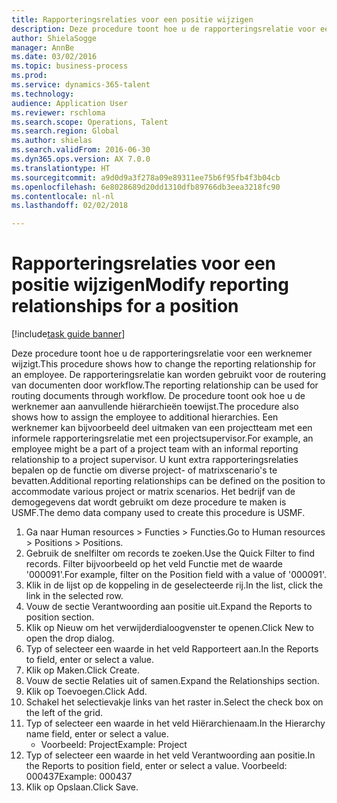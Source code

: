```yaml
--- 
title: Rapporteringsrelaties voor een positie wijzigen
description: Deze procedure toont hoe u de rapporteringsrelatie voor een werknemer wijzigt.
author: ShielaSogge
manager: AnnBe
ms.date: 03/02/2016
ms.topic: business-process
ms.prod: 
ms.service: dynamics-365-talent
ms.technology: 
audience: Application User
ms.reviewer: rschloma
ms.search.scope: Operations, Talent
ms.search.region: Global
ms.author: shielas
ms.search.validFrom: 2016-06-30
ms.dyn365.ops.version: AX 7.0.0
ms.translationtype: HT
ms.sourcegitcommit: a9d0d9a3f278a09e89311ee75b6f95fb4f3b04cb
ms.openlocfilehash: 6e8028689d20dd1310dfb89766db3eea3218fc90
ms.contentlocale: nl-nl
ms.lasthandoff: 02/02/2018

---
```

# <a name="modify-reporting-relationships-for-a-position"></a><span data-ttu-id="bbae8-103">Rapporteringsrelaties voor een positie wijzigen</span><span class="sxs-lookup"><span data-stu-id="bbae8-103">Modify reporting relationships for a position</span></span>

[!include[task guide banner](../../includes/task-guide-banner.md)]

<span data-ttu-id="bbae8-104">Deze procedure toont hoe u de rapporteringsrelatie voor een werknemer wijzigt.</span><span class="sxs-lookup"><span data-stu-id="bbae8-104">This procedure shows how to change the reporting relationship for an employee.</span></span> <span data-ttu-id="bbae8-105">De rapporteringsrelatie kan worden gebruikt voor de routering van documenten door workflow.</span><span class="sxs-lookup"><span data-stu-id="bbae8-105">The reporting relationship can be used for routing documents through workflow.</span></span> <span data-ttu-id="bbae8-106">De procedure toont ook hoe u de werknemer aan aanvullende hiërarchieën toewijst.</span><span class="sxs-lookup"><span data-stu-id="bbae8-106">The procedure also shows how to assign the employee to additional hierarchies.</span></span> <span data-ttu-id="bbae8-107">Een werknemer kan bijvoorbeeld deel uitmaken van een projectteam met een informele rapporteringsrelatie met een projectsupervisor.</span><span class="sxs-lookup"><span data-stu-id="bbae8-107">For example, an employee might be a part of a project team with an informal reporting relationship to a project supervisor.</span></span> <span data-ttu-id="bbae8-108">U kunt extra rapporteringsrelaties bepalen op de functie om diverse project- of matrixscenario's te bevatten.</span><span class="sxs-lookup"><span data-stu-id="bbae8-108">Additional reporting relationships can be defined on the position to accommodate various project or matrix scenarios.</span></span> <span data-ttu-id="bbae8-109">Het bedrijf van de demogegevens dat wordt gebruikt om deze procedure te maken is USMF.</span><span class="sxs-lookup"><span data-stu-id="bbae8-109">The demo data company used to create this procedure is USMF.</span></span>

1. <span data-ttu-id="bbae8-110">Ga naar Human resources > Functies > Functies.</span><span class="sxs-lookup"><span data-stu-id="bbae8-110">Go to Human resources > Positions > Positions.</span></span>
2. <span data-ttu-id="bbae8-111">Gebruik de snelfilter om records te zoeken.</span><span class="sxs-lookup"><span data-stu-id="bbae8-111">Use the Quick Filter to find records.</span></span> <span data-ttu-id="bbae8-112">Filter bijvoorbeeld op het veld Functie met de waarde '000091'.</span><span class="sxs-lookup"><span data-stu-id="bbae8-112">For example, filter on the Position field with a value of '000091'.</span></span>
3. <span data-ttu-id="bbae8-113">Klik in de lijst op de koppeling in de geselecteerde rij.</span><span class="sxs-lookup"><span data-stu-id="bbae8-113">In the list, click the link in the selected row.</span></span>
4. <span data-ttu-id="bbae8-114">Vouw de sectie Verantwoording aan positie uit.</span><span class="sxs-lookup"><span data-stu-id="bbae8-114">Expand the Reports to position section.</span></span>
5. <span data-ttu-id="bbae8-115">Klik op Nieuw om het verwijderdialoogvenster te openen.</span><span class="sxs-lookup"><span data-stu-id="bbae8-115">Click New to open the drop dialog.</span></span>
6. <span data-ttu-id="bbae8-116">Typ of selecteer een waarde in het veld Rapporteert aan.</span><span class="sxs-lookup"><span data-stu-id="bbae8-116">In the Reports to field, enter or select a value.</span></span>
7. <span data-ttu-id="bbae8-117">Klik op Maken.</span><span class="sxs-lookup"><span data-stu-id="bbae8-117">Click Create.</span></span>
8. <span data-ttu-id="bbae8-118">Vouw de sectie Relaties uit of samen.</span><span class="sxs-lookup"><span data-stu-id="bbae8-118">Expand the Relationships section.</span></span>
9. <span data-ttu-id="bbae8-119">Klik op Toevoegen.</span><span class="sxs-lookup"><span data-stu-id="bbae8-119">Click Add.</span></span>
10. <span data-ttu-id="bbae8-120">Schakel het selectievakje links van het raster in.</span><span class="sxs-lookup"><span data-stu-id="bbae8-120">Select the check box on the left of the grid.</span></span>
11. <span data-ttu-id="bbae8-121">Typ of selecteer een waarde in het veld Hiërarchienaam.</span><span class="sxs-lookup"><span data-stu-id="bbae8-121">In the Hierarchy name field, enter or select a value.</span></span>
    * <span data-ttu-id="bbae8-122">Voorbeeld: Project</span><span class="sxs-lookup"><span data-stu-id="bbae8-122">Example: Project</span></span>  
12. <span data-ttu-id="bbae8-123">Typ of selecteer een waarde in het veld Verantwoording aan positie.</span><span class="sxs-lookup"><span data-stu-id="bbae8-123">In the Reports to position field, enter or select a value.</span></span>  <span data-ttu-id="bbae8-124">Voorbeeld: 000437</span><span class="sxs-lookup"><span data-stu-id="bbae8-124">Example:  000437</span></span>
13. <span data-ttu-id="bbae8-125">Klik op Opslaan.</span><span class="sxs-lookup"><span data-stu-id="bbae8-125">Click Save.</span></span>


